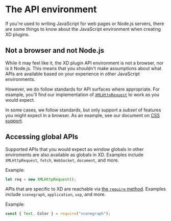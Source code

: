 # The API environment

If you're used to writing JavaScript for web pages or Node.js servers, there are some things to know about the JavaScript environment when creating XD plugins.

## Not a browser and not Node.js

While it may feel like it, the XD plugin API environment is not a browser, nor is it Node.js. This means that you shouldn't make assumptions about what APIs are available based on your experience in other JavaScript environments.

However, we do follow standards for API surfaces where appropriate. For example, you'll find our implementation of [`XMLHttpRequest`](/develop/reference/uxp/class/XMLHttpRequest/) to work as you would expect.

In some cases, we follow standards, but only support a _subset_ of features you might expect in a browser. As an example, see our document on [CSS support](/develop/reference/uxp/namespace/css/).

## Accessing global APIs

Supported APIs that you would expect as window globals in other enviroments are also available as globals in XD. Examples include `XMLHttpRequest`, `fetch`, `WebSocket`, `document`, and more.

Example:

```js
let req = new XMLHttpRequest();
```

APIs that are specific to XD are reachable via [the `require` method](/develop/plugin-development/javascript-and-xd/javascript-support/#can-i-use-require). Examples include `scenegraph`, `application`, `uxp`, and more.

Example:

```js
const { Text, Color } = require("scenegraph");
```
